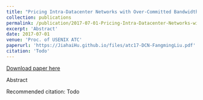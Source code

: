 ```yaml
---
title: "Pricing Intra-Datacenter Networks with Over-Committed Bandwidth Guarantee"
collection: publications
permalink: /publication/2017-07-01-Pricing-Intra-Datacenter-Networks-with-Over-Committed-Bandwidth-Guarantee
excerpt: 'Abstract'
date: 2017-07-01
venue: 'Proc. of USENIX ATC'
paperurl: 'https://JiahaiHu.github.io/files/atc17-DCN-FangmingLiu.pdf'
citation: 'Todo'
---
```


<a href='https://JiahaiHu.github.io/files/atc17-DCN-FangmingLiu.pdf'>Download paper here</a>

Abstract

Recommended citation: Todo